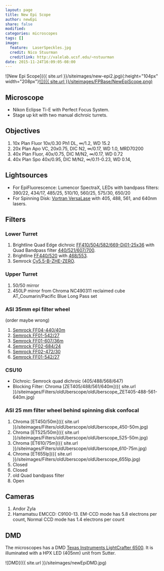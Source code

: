 ```yaml
---
layout: page
title: New Epi Scope
author: newEpi
share: false
modified:
categories: microscopes
tags: []
image:
  feature:  LaserSpeckles.jpg
  credit: Nico Stuurman
  creditlink: http://valelab.ucsf.edu/~nstuurman
date: 2015-11-24T16:09:05-08:00
---
```

![New Epi Scope]({{ site.url }}/siteimages/new-epi2.jpg){:height="104px" width="208px"}[![]({{ site.url }}/siteimages/FPBase/NewEpiScope.png)](https://www.fpbase.org/embedscope/uMBXgDoH5ycYxwZV92Utha/?sticky=false)


## Microscope 
* Nikon Eclipse Ti-E with Perfect Focus System.  
* Stage up kit with two manual dichroic turrets.  

## Objectives
1. 10x Plan Fluor 10x/0.30 Ph1 DL, &infin;/1.2, WD 15.2
2. 20x Plan Apo VC, 20x0.75, DIC N2, &infin;/0.17, WD 1.0, MRD70200
3. 40x Plan Fluor, 40x/0.75, DIC M/N2, &infin;/0.17, WD 0.72
4. 40x Plan Spo 40x/0.95, DIC M/N2, &infin;/0.11-0.23, WD 0.14, 


## Lightsources
* For EpiFluorescence: Lumencor SpectraX, LEDs with bandpass filters: 390/22, 434/17, 485/25, 510/10, 560/25, 575/30, 650/20
* For Spinning Disk: [Vortran VersaLase](http://www.vortranlaser.com/index.php/products-main/stradus-versalase-multiple-wavelength-modules.html) with 405, 488, 561, and 640nm lasers.

## Filters


### Lower Turret   
1. Brightline Quad Edge dichroic [FF410/504/582/669-Di01-25x36](https://www.semrock.com/FilterDetails.aspx?id=FF410/504/582/669-Di01-25x36) with Quad Bandpass filter [440/521/607/700](https://www.semrock.com/FilterDetails.aspx?id=FF01-440/521/607/700-25).  
2. Brightline [FF440/520](https://www.semrock.com/FilterDetails.aspx?id=FF440/520-Di01-25x36) with  [468/553](https://www.semrock.com/FilterDetails.aspx?id=FF01-468/553-25).  
3. Semrock [Cy5.5-B-ZHE-ZERO](https://www.semrock.com/SetDetails.aspx?id=2774).  

### Upper Turret
1. 50/50 mirror
2. 450LP mirror from Chroma NC490311 reclaimed cube AT_Coumarin/Pacific Blue Long Pass set

### ASI 35mm epi filter wheel
(order maybe wrong)
1. [Semrock FF04-440/40m](https://www.semrock.com/FilterDetails.aspx?id=FF01-440/40-25)
2. [Semrock FF01-542/27](https://www.semrock.com/filterdetails.aspx?id=ff01-542/27-25)
3. [Semrock FF01-607/36m](https://www.semrock.com/filterdetails.aspx?id=ff01-607/36-25)
4. [Semrock FF02-684/24](https://www.semrock.com/filterdetails.aspx?id=ff02-684/24-25)
5. [Semrock FF02-472/30](https://www.semrock.com/filterdetails.aspx?id=ff02-472/30-25)
6. [Semrock FF01-542/27](https://www.semrock.com/filterdetails.aspx?id=ff01-542/27-25)

### CSU10
* Dichroic: Semrock quad dichroic (405/488/568/647)
* Blocking Filter: Chroma [ZET405/488/561/640m]({{ site.url }}/siteimages/Filters/oldUberscope/oldUberscope_ZET405-488-561-640m.jpg)

### ASI 25 mm filter wheel behind spinning disk confocal
1. Chroma [ET450/50m]({{ site.url }}/siteimages/Filters/oldUberscope/oldUberscope_450-50m.jpg)
2. Chroma [ET525/50m]({{ site.url }}/siteimages/Filters/oldUberscope/oldUberscope_525-50m.jpg)
3. Chroma [ET610/75m]({{ site.url }}/siteimages/Filters/oldUberscope/oldUberscope_610-75m.jpg)
4. Chroma [ET655lp]({{ site.url }}/siteimages/Filters/oldUberscope/oldUberscope_655lp.jpg)
5. Closed
6. Closed
7. old Quad bandpass filter
8. Open

## Cameras
1. Andor Zyla
2. Hamamatsu EMCCD: C9100-13.  EM-CCD mode has 5.8 electrons per count, Normal CCD mode has 1.4 electrons per count

## DMD
The microscopes has a DMD [Texas Instruments LightCrafter 6500](http://www.ti.com/tool/dlplcr6500evm). It is illuminated with a HPX LED (405nm) unit from Sutter.

![DMD]({{ site.url }}/siteimages/newEpiDMD.jpg)

